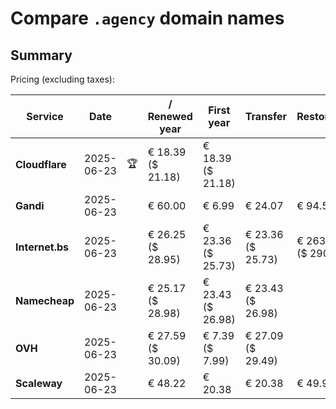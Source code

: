 # Compare `.agency` domain names

## Summary

Pricing (excluding taxes):

| Service | Date |  | / Renewed year | First year | Transfer | Restoration |
|--|--|--|--|--|--|--|
| **Cloudflare** | 2025-06-23 | 🏆 | € 18.39<br>($ 21.18) | € 18.39<br>($ 21.18) |  |  |
| **Gandi** | 2025-06-23 |  | € 60.00 | € 6.99 | € 24.07 | € 94.53 |
| **Internet.bs** | 2025-06-23 |  | € 26.25<br>($ 28.95) | € 23.36<br>($ 25.73) | € 23.36<br>($ 25.73) | € 263.35<br>($ 290.15) |
| **Namecheap** | 2025-06-23 |  | € 25.17<br>($ 28.98) | € 23.43<br>($ 26.98) | € 23.43<br>($ 26.98) |  |
| **OVH** | 2025-06-23 |  | € 27.59<br>($ 30.09) | € 7.39<br>($ 7.99) | € 27.09<br>($ 29.49) |  |
| **Scaleway** | 2025-06-23 |  | € 48.22 | € 20.38 | € 20.38 | € 49.99 |

